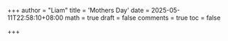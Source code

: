 +++
author = "Liam"
title = 'Mothers Day'
date = 2025-05-11T22:58:10+08:00
math = true 
draft = false
comments = true
toc = false

+++

